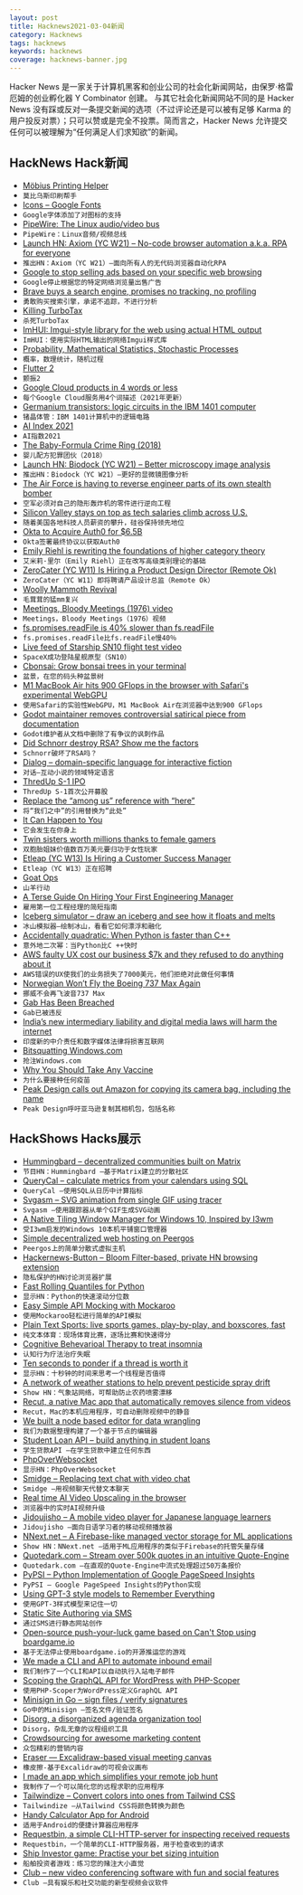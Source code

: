 ```yaml
---
layout: post
title: Hacknews2021-03-04新闻
category: Hacknews
tags: hacknews
keywords: hacknews
coverage: hacknews-banner.jpg
---
```


Hacker News 是一家关于计算机黑客和创业公司的社会化新闻网站，由保罗·格雷厄姆的创业孵化器 Y Combinator 创建。
与其它社会化新闻网站不同的是 Hacker News 没有踩或反对一条提交新闻的选项（不过评论还是可以被有足够 Karma 的用户投反对票）；只可以赞或是完全不投票。简而言之，Hacker News 允许提交任何可以被理解为“任何满足人们求知欲”的新闻。

## HackNews Hack新闻


- [Möbius Printing Helper](https://shreevatsa.net/mobius-print/)
- `莫比乌斯印刷帮手`
- [Icons – Google Fonts](https://fonts.google.com/icons)
- `Google字体添加了对图标的支持`
- [PipeWire: The Linux audio/video bus](https://lwn.net/SubscriberLink/847412/d7826b1353e33734)
- `PipeWire：Linux音频/视频总线`
- [Launch HN: Axiom (YC W21) – No-code browser automation a.k.a. RPA for everyone](item?id=26327717)
- `推出HN：Axiom（YC W21）–面向所有人的无代码浏览器自动化RPA`
- [Google to stop selling ads based on your specific web browsing](https://www.wsj.com/articles/google-to-stop-selling-ads-based-on-your-specific-web-browsing-11614780021)
- `Google停止根据您的特定网络浏览量出售广告`
- [Brave buys a search engine, promises no tracking, no profiling](https://www.theregister.com/2021/03/03/brave_buys_a_search_engine/)
- `勇敢购买搜索引擎，承诺不追踪，不进行分析`
- [Killing TurboTax](https://kunle.app/feb-2021-how-to-dismantle-turbotax.html)
- `杀死TurboTax`
- [ImHUI: Imgui-style library for the web using actual HTML output](https://games.greggman.com/game/imhui-first-thoughts/)
- `ImHUI：使用实际HTML输出的网络Imgui样式库`
- [Probability, Mathematical Statistics, Stochastic Processes](http://www.randomservices.org/random/)
- `概率，数理统计，随机过程`
- [Flutter 2](https://developers.googleblog.com/2021/03/announcing-flutter-2.html)
- `颤振2`
- [Google Cloud products in 4 words or less](https://cloud.google.com/blog/topics/developers-practitioners/back-popular-demand-google-cloud-products-4-words-or-less-2021-edition)
- `每个Google Cloud服务用4个词描述（2021年更新）`
- [Germanium transistors: logic circuits in the IBM 1401 computer](https://www.righto.com/2021/03/germanium-transistors-logic-circuits-in.html)
- `锗晶体管：IBM 1401计算机中的逻辑电路`
- [AI Index 2021](https://hai.stanford.edu/research/ai-index-2021)
- `AI指数2021`
- [The Baby-Formula Crime Ring (2018)](https://www.nytimes.com/interactive/2018/05/02/magazine/money-issue-baby-formula-crime-ring.html)
- `婴儿配方犯罪团伙（2018）`
- [Launch HN: Biodock (YC W21) – Better microscopy image analysis](item?id=26332585)
- `推出HN：Biodock（YC W21）–更好的显微镜图像分析`
- [The Air Force is having to reverse engineer parts of its own stealth bomber](https://www.thedrive.com/the-war-zone/39537/the-air-force-needs-to-reverse-engineer-parts-of-its-own-stealth-bomber)
- `空军必须对自己的隐形轰炸机的零件进行逆向工程`
- [Silicon Valley stays on top as tech salaries climb across U.S.](https://spectrum.ieee.org/view-from-the-valley/at-work/tech-careers/silicon-valley-stays-on-top-as-tech-salaries-climb-across-us)
- `随着美国各地科技人员薪资的攀升，硅谷保持领先地位`
- [Okta to Acquire Auth0 for $6.5B](https://www.cnbc.com/2021/03/03/okta-is-buying-security-rival-auth0-for-6point5-billion-stock-falls.html)
- `Okta签署最终协议以获取Auth0`
- [Emily Riehl is rewriting the foundations of higher category theory](https://www.quantamagazine.org/emily-riehl-conducts-the-mathematical-orchestra-from-the-middle-20200902/)
- `艾米莉·里尔（Emily Riehl）正在改写高级类别理论的基础`
- [ZeroCater (YC W11) Is Hiring a Product Design Director (Remote Ok)](https://zerocater.com/about/careers/?gh_jid=2895577)
- `ZeroCater（YC W11）即将聘请产品设计总监（Remote Ok）`
- [Woolly Mammoth Revival](https://reviverestore.org/projects/woolly-mammoth/)
- `毛茸茸的猛mm复兴`
- [Meetings, Bloody Meetings (1976) video](https://archive.org/details/meetingsbloodymeetings)
- `Meetings，Bloody Meetings（1976）视频`
- [fs.promises.readFile is 40% slower than fs.readFile](https://github.com/nodejs/node/issues/37583)
- `fs.promises.readFile比fs.readFile慢40％`
- [Live feed of Starship SN10 flight test video](https://twitter.com/SpaceX/status/1367250900041953280)
- `SpaceX成功登陆星舰原型（SN10）`
- [Cbonsai: Grow bonsai trees in your terminal](https://gitlab.com/jallbrit/cbonsai)
- `盆景，在您的码头种盆景树`
- [M1 MacBook Air hits 900 GFlops in the browser with Safari's experimental WebGPU](https://jott.live/markdown/m1_webgpu_perf)
- `使用Safari的实验性WebGPU，M1 MacBook Air在浏览器中达到900 GFlops`
- [Godot maintainer removes controversial satirical piece from documentation](https://github.com/godotengine/godot-docs/commit/b872229427dddb9b749f46af597e85e25cf2955a)
- `Godot维护者从文档中删除了有争议的讽刺作品`
- [Did Schnorr destroy RSA? Show me the factors](https://sweis.medium.com/did-schnorr-destroy-rsa-show-me-the-factors-dcb1bb980ab0)
- `Schnorr破坏了RSA吗？`
- [Dialog – domain-specific language for interactive fiction](https://www.linusakesson.net/dialog/index.php)
- `对话–互动小说的领域特定语言`
- [ThredUp S-1 IPO](https://www.sec.gov/Archives/edgar/data/1484778/000162828021003857/thredups-1.htm)
- `ThredUp S-1首次公开募股`
- [Replace the “among us” reference with “here”](https://github.com/rust-lang/rust-by-example/pull/1417)
- `将“我们之中”的引用替换为“此处”`
- [It Can Happen to You](https://www.mattkeeter.com/blog/2021-03-01-happen/)
- `它会发生在你身上`
- [Twin sisters worth millions thanks to female gamers](https://www.bbc.com/news/business-56261671)
- `双胞胎姐妹价值数百万美元要归功于女性玩家`
- [Etleap (YC W13) Is Hiring a Customer Success Manager](https://www.workatastartup.com/jobs/42334)
- `Etleap（YC W13）正在招聘`
- [Goat Ops](http://www.goatops.com/)
- `山羊行动`
- [A Terse Guide On Hiring Your First Engineering Manager](https://mikedebo.com/work/2021/03/02/terse-guide-on-hiring-an-engineering-manager/)
- `雇用第一位工程经理的简短指南`
- [Iceberg simulator – draw an iceberg and see how it floats and melts](https://engaging-data.com/iceberger-remixed/?h=)
- `冰山模拟器–绘制冰山，看看它如何漂浮和融化`
- [Accidentally quadratic: When Python is faster than C++](https://arxiv.org/abs/1911.12338)
- `意外地二次幂：当Python比C ++快时`
- [AWS faulty UX cost our business $7k and they refused to do anything about it](https://mikemorgenstern.medium.com/awss-faulty-ux-cost-our-business-7k-and-they-refused-to-do-anything-about-it-cd84759740ec)
- `AWS错误的UX使我们的业务损失了7000美元，他们拒绝对此做任何事情`
- [Norwegian Won’t Fly the Boeing 737 Max Again](https://simpleflying.com/norwegian-drops-737-max/)
- `挪威不会再飞波音737 Max`
- [Gab Has Been Breached](https://www.troyhunt.com/gab-has-been-breached/)
- `Gab已被违反`
- [India’s new intermediary liability and digital media laws will harm the internet](https://blog.mozilla.org/netpolicy/2021/03/02/indias-new-intermediary-liability-and-digital-media-regulations-will-harm-the-open-internet/)
- `印度新的中介责任和数字媒体法律将损害互联网`
- [Bitsquatting Windows.com](https://remyhax.xyz/posts/bitsquatting-windows/)
- `抢注Windows.com`
- [Why You Should Take Any Vaccine](https://zeynep.substack.com/p/why-you-should-take-any-vaccine)
- `为什么要接种任何疫苗`
- [Peak Design calls out Amazon for copying its camera bag, including the name](https://www.youtube.com/watch?v=HbxWGjQ2szQ)
- `Peak Design呼吁亚马逊复制其相机包，包括名称`


## HackShows Hacks展示

- [ Hummingbard – decentralized communities built on Matrix](https://hummingbard.com/hummingbard/introducing-hummingbard)
- `节目HN：Hummingbard –基于Matrix建立的分散社区`
- [ QueryCal – calculate metrics from your calendars using SQL](https://querycal.com)
- `QueryCal –使用SQL从日历中计算指标`
- [ Svgasm – SVG animation from single GIF using tracer](https://github.com/tomkwok/svgasm)
- `Svgasm –使用跟踪器从单个GIF生成SVG动画`
- [ A Native Tiling Window Manager for Windows 10, Inspired by I3wm](https://github.com/McYoloSwagHam/win3wm)
- `受I3wm启发的Windows 10本机平铺窗口管理器`
- [ Simple decentralized web hosting on Peergos](https://peergos.org/posts/p2p-web-hosting)
- `Peergos上的简单分散式虚拟主机`
- [ Hackernews-Button – Bloom Filter-based, private HN browsing extension](https://github.com/jstrieb/hackernews-button)
- `隐私保护的HN讨论浏览器扩展`
- [ Fast Rolling Quantiles for Python](https://github.com/marmarelis/rolling-quantiles)
- `显示HN：Python的快速滚动分位数`
- [ Easy Simple API Mocking with Mockaroo](https://github.com/subranag/mockaroo)
- `使用Mockaroo轻松进行简单的API模拟`
- [ Plain Text Sports: live sports games, play-by-play, and boxscores, fast](https://plaintextsports.com)
- `纯文本体育：现场体育比赛，逐场比赛和快速得分`
- [ Cognitive Behevarioal Therapy to treat insomnia](http://www.sleepedy.com)
- `认知行为疗法治疗失眠`
- [ Ten seconds to ponder if a thread is worth it](https://blog.jse.li/posts/ten-seconds/)
- `显示HN：十秒钟的时间来思考一个线程是否值得`
- [ A network of weather stations to help prevent pesticide spray drift](https://cotl.com.au/launch.html)
- `Show HN：气象站网络，可帮助防止农药喷雾漂移`
- [ Recut, a native Mac app that automatically removes silence from videos](https://getrecut.com/)
- `Recut，Mac的本机应用程序，可自动删除视频中的静音`
- [ We built a node based editor for data wrangling](https://webkid.io/blog/datablocks-node-based-editor-data-processing-visualization/)
- `我们为数据整理构建了一个基于节点的编辑器`
- [ Student Loan API – build anything in student loans](https://docs.payitoff.io/)
- `学生贷款API –在学生贷款中建立任何东西`
- [ PhpOverWebsocket](https://github.com/nemiah/phpOverWebsocket)
- `显示HN：PhpOverWebsocket`
- [ Smidge – Replacing text chat with video chat](https://smidge.app)
- `Smidge –用视频聊天代替文本聊天`
- [ Real time AI Video Upscaling in the browser](https://vectorly.io/)
- `浏览器中的实时AI视频升级`
- [ Jidoujisho – A mobile video player for Japanese language learners](https://github.com/lrorpilla/jidoujisho)
- `Jidoujisho –面向日语学习者的移动视频播放器`
- [ NNext.net – A Firebase-like managed vector storage for ML applications](item?id=26324850)
- `Show HN：NNext.net –适用于ML应用程序的类似于Firebase的托管矢量存储`
- [ Quotedark.com – Stream over 500k quotes in an intuitive Quote-Engine](https://quotedark.com)
- `Quotedark.com –在直观的Quote-Engine中流式处理超过50万条报价`
- [ PyPSI – Python Implementation of Google PageSpeed Insights](https://github.com/FirePing32/PyPSI)
- `PyPSI – Google PageSpeed Insights的Python实现`
- [ Using GPT-3 style models to Remember Everything](https://www.saveall.ai/event/hackernews202102)
- `使用GPT-3样式模型来记住一切`
- [ Static Site Authoring via SMS](https://phasedust.com/)
- `通过SMS进行静态网站创作`
- [ Open-source push-your-luck game based on Can't Stop using boardgame.io](https://chickenroll.fun)
- `基于无法停止使用boardgame.io的开源推运您的游戏`
- [ We made a CLI and API to automate inbound email](item?id=26331181)
- `我们制作了一个CLI和API以自动执行入站电子邮件`
- [ Scoping the GraphQL API for WordPress with PHP-Scoper](https://graphql-api.com/blog/graphql-api-for-wp-is-now-scoped-thanks-to-php-scoper/)
- `使用PHP-Scoper为WordPress定义GraphQL API`
- [ Minisign in Go – sign files / verify signatures](https://aead.dev/minisign)
- `Go中的Minisign –签名文件/验证签名`
- [ Disorg, a disorganized agenda organization tool](https://gitlab.com/lincolnauster/disorg)
- `Disorg，杂乱无章的议程组织工具`
- [ Crowdsourcing for awesome marketing content](https://themangojelly.com/business)
- `众包精彩的营销内容`
- [ Eraser — Excalidraw-based visual meeting canvas](https://www.tryeraser.com)
- `橡皮擦-基于Excalidraw的可视会议画布`
- [ I made an app which simplifies your remote job hunt](item?id=26327128)
- `我制作了一个可以简化您的远程求职的应用程序`
- [ Tailwindize – Convert colors into ones from Tailwind CSS](https://quoorex.com/tailwindize)
- `Tailwindize –从Tailwind CSS将颜色转换为颜色`
- [ Handy Calculator App for Android](https://play.google.com/store/apps/details?id=me.hysa.tagcalc)
- `适用于Android的便捷计算器应用程序`
- [ Requestbin, a simple CLI-HTTP-server for inspecting received requests](https://github.com/fiatjaf/requestbin)
- `Requestbin，一个简单的CLI-HTTP服务器，用于检查收到的请求`
- [ Ship Investor game: Practise your bet sizing intuition](https://static.loop54.com/ship-investor.html)
- `船舶投资者游戏：练习您的赌注大小直觉`
- [ Club – new video conferencing software with fun and social features](https://withlocals.club/)
- `Club –具有娱乐和社交功能的新型视频会议软件`

